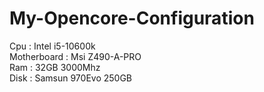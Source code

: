 # My-Opencore-Configuration
Cpu : Intel i5-10600k <br>
Motherboard : Msi Z490-A-PRO<br>
Ram : 32GB 3000Mhz<br>
Disk : Samsun 970Evo 250GB<br>

